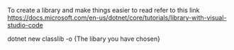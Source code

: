 To create a library and make things easier to read
refer to this link
https://docs.microsoft.com/en-us/dotnet/core/tutorials/library-with-visual-studio-code

dotnet new classlib -o {The libary you have chosen}
